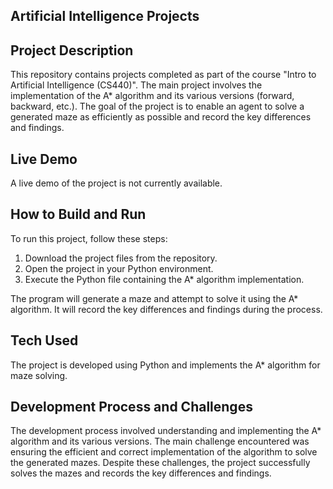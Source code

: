 ## Artificial Intelligence Projects

## Project Description
This repository contains projects completed as part of the course "Intro to Artificial Intelligence (CS440)". The main project involves the implementation of the A* algorithm and its various versions (forward, backward, etc.). The goal of the project is to enable an agent to solve a generated maze as efficiently as possible and record the key differences and findings.

## Live Demo
A live demo of the project is not currently available.

## How to Build and Run
To run this project, follow these steps:
1. Download the project files from the repository.
2. Open the project in your Python environment.
3. Execute the Python file containing the A* algorithm implementation.

The program will generate a maze and attempt to solve it using the A* algorithm. It will record the key differences and findings during the process.

## Tech Used
The project is developed using Python and implements the A* algorithm for maze solving.

## Development Process and Challenges
The development process involved understanding and implementing the A* algorithm and its various versions. The main challenge encountered was ensuring the efficient and correct implementation of the algorithm to solve the generated mazes. Despite these challenges, the project successfully solves the mazes and records the key differences and findings.
